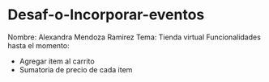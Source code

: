 # Desaf-o-Incorporar-eventos

Nombre: Alexandra Mendoza Ramirez
Tema: Tienda virtual
Funcionalidades hasta el momento:

- Agregar item al carrito
- Sumatoria de precio de cada item
